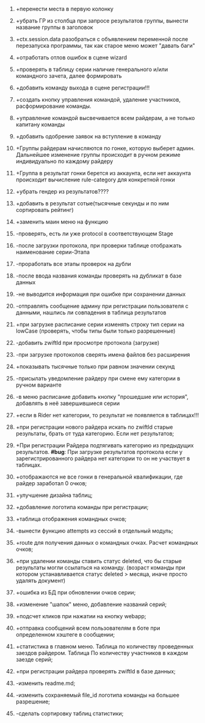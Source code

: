 1. +перенести места в первую колонку
2. +убрать ГР из столбца при запросе результатов группы, вынести название группы в заголовок
3. +ctx.session.data разобраться с объявлением переменной после перезапуска программы, так как старое меню может "давать баги"
4. +отработать отлов ошибок в сцене wizard
5. +проверять в таблицу серии наличие генерального и/или командного зачета, далее формировать
6. +добавить команду выхода в сцене регистрации!!!
7. +создать кнопку управления командой, удаление участников, расформирование команды.
8. +управление командой высвечивается всем райдерам, а не только капитану команды
9. +добавить одобрение заявок на вступление в команду
10. +Группы райдерам начисляются по гонке, которую выберет админ. Дальнейшее изменение группы происходит в ручном режиме индивидуально по каждому райдеру
11. +Группа в результат гонки берется из аккаунта, если нет аккаунта происходит вычисление rule-category для конкретной гонки
12. +убрать гендер из результатов????
13. +добавить в результат сотые(тысячные секунды и по ним сортировать рейтинг)
14. +заменить маин меню на функцию

15. -проверять, есть ли уже protocol в соответствующем Stage
16. -после загрузки протокола, при проверки таблице отображать наименование серии-Этапа
17. -проработать все этапы проверок на дубли
18. -после ввода названия команды проверять на дубликат в базе данных
19. -не выводится информация при ошибке при сохранении данных
20. -отправлять сообщение админу при регистрации пользователя с данными, нашлись ли совпадения в таблица результатов
21. +при загрузке расписание серии изменять строку тип серии на lowCase (проверять, чтобы типы были только разрешенные)
22. -добавить zwiftId при просмотре протокола (загрузке)
23. -при загрузке протоколов сверять имена файлов без расширения
24. +показывать тысячные только при равном значении секунд
25. -присылать уведомление райдеру при смене ему категории в ручном варианте
26. -в меню расписание добавить кнопку "прошедшие или история", добавлять в неё завершившиеся серии
27. +если в Rider нет категории, то результат не появляется в таблицах!!!
28. +при регистрации нового райдера искать по zwiftId старые результаты, брать от туда категорию. Если нет результатов;
29. +При регистрации Райдера подтягивать категорию из предыдущих результатов. **#bug**: При загрузке результатов протокола если у зарегистрированного райдера нет категории то он не участвует в таблицах.
30. +отображаются не все гонки в генеральной квалификации, где райдер заработал 0 очков;
31. +улучшение дизайна таблиц;
32. +добавление логотипа команды при регистрации;
33. +таблица отображения командных очков;
34. -вынести функцию attempts из сессий в отдельный модуль;
35. +route для получения данных о командных очках. Расчет командных очков;
36. +при удалении команды ставить статус deleted, что бы старые результаты могли ссылаться на команду. (возраст команды при котором устанавливается статус deleted > месяца, иначе просто удалять документ)
37. +ошибка из БД при обновлении очков серии;
38. +изменение "шапок" меню, добавление названий серий;
39. +подсчет кликов при нажатии на кнопку webapp;
40. +отправка сообщений всем пользователям в боте при определенном хэштеге в сообщении;
41. +статистика в главном меню. Таблица по количеству проведенных заездов райдером. Таблица По количеству участников в каждом заезде серий;
42. +при регистрации райдера проверять zwiftId в базе данных;
43. -изменить readme.md;
44. -изменить сохраняемый file_id логотипа команды на большее разрешение;
45. -сделать сортировку таблиц статистики;

